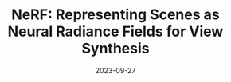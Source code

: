 ---
layout: seminar-post
title: 'NeRF: Representing Scenes as Neural Radiance Fields for View Synthesis'
subtitle: ''
categories: "Computer Vision"
tags: ['3D Rendering']
date: 2023-09-27
pdf_url: 'https://drive.google.com/file/d/13BHiXm2G_L1Gbtc3MczYH1o4EAuQaTIb/preview'
---